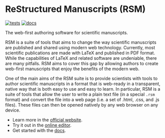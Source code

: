 # ReStructured Manuscripts (RSM)

[![tests](https://github.com/leotrs/rsm/actions/workflows/test.yml/badge.svg)](https://github.com/leotrs/rsm/actions/workflows/test.yml)
[![docs](https://readthedocs.org/projects/rsm-markup/badge/?version=latest)](https://rsm-markup.readthedocs.io/en/latest/?badge=latest)

The web-first authoring software for scientific manuscripts.

RSM is a suite of tools that aims to change the way scientific manuscripts are published
and shared using modern web technology. Currently, most scientific publications are made
with LaTeX and published in PDF format. While the capabilities of LaTeX and related
software are undeniable, there are many pitfalls. RSM aims to cover this gap by allowing
authors to create web-first manuscripts that enjoy the benefits of the modern web.

One of the main aims of the RSM suite is to provide scientists with tools to author
scientific manuscripts in a format that is web-ready in a transparent, native way that
is both easy to use and easy to learn.  In particular, RSM is a suite of tools that
allow the user to write a plain text file (in a special `.rsm` format) and convert the
file into a web page (i.e. a set of .html, .css, and .js files).  These files can then
be opened natively by any web browser on any device.

+ Learn more in the [official website](https://www.write-rsm.org).
+ Try it out in the [online editor](https://lets.write-rsm.org).
+ Get started with the [docs](https://docs.write-rsm.org).


<!-- ## Design philosophy -->

<!-- The RSM project follows a set of principles. Features are designed with these principles -->
<!-- in mind. If you think a feature could be improved, or a new feature could be -->
<!-- implemented, following these principles, please get in touch. -->

<!-- 1. RSM documents should be easily readable in any device, regardless of screen size, -->
<!--    operating system, or internet connection. -->

<!-- 2. RSM documents should ship with the source code that generated them. -->


<!-- ## Under the hood -->

<!-- -> Only show what the writer intended to show, unless the writer asks for more via -->
<!-- "details on demand" interactions. For example don't show menus, buttons, other things -->
<!-- unless the reader is hovering or selecting somehow -->



<!-- # -- Remember ----------------------------------------------------------- -->

<!-- Only show what the writer intended to show, unlews the writer asks for more via "details -->
<!-- on demand" interactions. For example don't show menus, buttons, other things unless the -->
<!-- reader is hovering or selecting somehow -->

<!-- + mathematical writing should be accessible, as opposed to obfuscated by notation, -->
<!--   convention, or implicit assumption -->
<!-- + the core will NOT be extended for aesthetic purposes. All aesthetics will be handled -->
<!--   via CSS. We want to avoid a situation like LaTeX where migrating from one journal -->
<!--   template to another is a PITA -->
<!-- + learn Lean, but remember RSM is about publishing, writing, and reading, not about -->
<!--   proof checking/assisting -->
<!-- + Lean is about checking correctness, RSM is about making a proof easy to read for a human -->
<!-- + Lean is about writing/checking math, RSM is about publishing/sharing math -->
<!-- + the proof markup language (PMUL) should be writeable by hand, if at all possible -->
<!-- + quote Mason Porter: 'a proof should _always_ have accompanying prose' -->
<!-- + quote Lamport: 'get to a level where every step is obviously true, and then go one -->
<!--   level further' -->
<!-- + write a short paper for a math education or math software meeting -->
<!-- + the document should only show what the writer intended, all other bells and whistles -->
<!--   should only happen "on demand", when the reader requests them -->
<!-- + the core extensions should take care of the model, the theme should take care of the -->
<!--   view. In particular, all css and js belongs to the theme -->
<!-- + the UI should be seamless and out of your way. The user should be able to hide -->
<!--   navigations/menus/buttons and maximize screen real state to show CONTENT. -->
<!-- + from Conor: how to date/timestamp versions of a web-paper? -->
